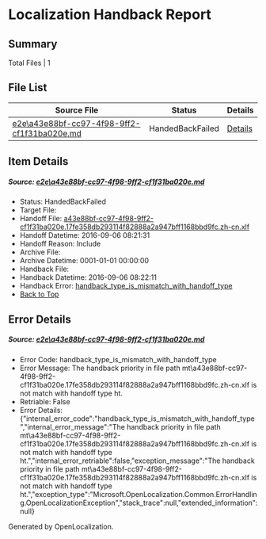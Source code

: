 # <a name='report-top'></a> Localization Handback Report

## Summary
 Total Files | 1

## File List
 Source File | Status | Details 
 ----------- | ------ | ------- 
 [e2e\a43e88bf-cc97-4f98-9ff2-cf1f31ba020e.md](https://github.com/OpenLocalizationTestOrg/ol-test0/blob/877d3f199b3327baf4c816288538bae435f6c474/e2e/a43e88bf-cc97-4f98-9ff2-cf1f31ba020e.md) | HandedBackFailed | [Details](#4b02f6e5cbf0cfc105d0f7f7954a0ab7e823f3ae4)

## Item Details
##### <a name='4b02f6e5cbf0cfc105d0f7f7954a0ab7e823f3ae4'></a> Source: [e2e\a43e88bf-cc97-4f98-9ff2-cf1f31ba020e.md](https://github.com/OpenLocalizationTestOrg/ol-test0/blob/877d3f199b3327baf4c816288538bae435f6c474/e2e/a43e88bf-cc97-4f98-9ff2-cf1f31ba020e.md)
* Status: HandedBackFailed
* Target File: 
* Handoff File: [a43e88bf-cc97-4f98-9ff2-cf1f31ba020e.17fe358db293114f82888a2a947bff1168bbd9fc.zh-cn.xlf](https://github.com/OpenLocalizationTestOrg/ol-test0-handoff/blob/21063f3ce7e0aeef9eb9537704e5a988e0de3788/ol-handoff/OpenLocalizationTestOrg/ol-test0-zhcn/ci/ht/a43e88bf-cc97-4f98-9ff2-cf1f31ba020e.17fe358db293114f82888a2a947bff1168bbd9fc.zh-cn.xlf)
* Handoff Datetime: 2016-09-06 08:21:31
* Handoff Reason: Include
* Archive File: 
* Archive Datetime: 0001-01-01 00:00:00
* Handback File: 
* Handback Datetime: 2016-09-06 08:22:11
* Handback Error: [handback_type_is_mismatch_with_handoff_type](#4b02f6e5cbf0cfc105d0f7f7954a0ab7e823f3ae4handback_type_is_mismatch_with_handoff_type)
* [Back to Top](#report-top)


## Error Details
##### <a name='4b02f6e5cbf0cfc105d0f7f7954a0ab7e823f3ae4handback_type_is_mismatch_with_handoff_type'></a> Source: [e2e\a43e88bf-cc97-4f98-9ff2-cf1f31ba020e.md](#4b02f6e5cbf0cfc105d0f7f7954a0ab7e823f3ae4)
* Error Code: handback_type_is_mismatch_with_handoff_type
* Error Message: The handback priority in file path mt\a43e88bf-cc97-4f98-9ff2-cf1f31ba020e.17fe358db293114f82888a2a947bff1168bbd9fc.zh-cn.xlf is not match with handoff type ht.
* Retriable: False
* Error Details: {"internal_error_code":"handback_type_is_mismatch_with_handoff_type","internal_error_message":"The handback priority in file path mt\\a43e88bf-cc97-4f98-9ff2-cf1f31ba020e.17fe358db293114f82888a2a947bff1168bbd9fc.zh-cn.xlf is not match with handoff type ht.","internal_error_retriable":false,"exception_message":"The handback priority in file path mt\\a43e88bf-cc97-4f98-9ff2-cf1f31ba020e.17fe358db293114f82888a2a947bff1168bbd9fc.zh-cn.xlf is not match with handoff type ht.","exception_type":"Microsoft.OpenLocalization.Common.ErrorHandling.OpenLocalizationException","stack_trace":null,"extended_information":null}


Generated by OpenLocalization.
